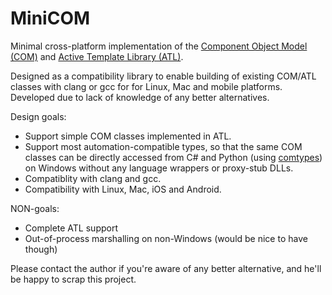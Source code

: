 # MiniCOM
Minimal cross-platform implementation of the [Component Object Model (COM)](https://docs.microsoft.com/en-us/windows/win32/com/the-component-object-model) and [Active Template Library (ATL)](https://docs.microsoft.com/en-us/cpp/atl/atl-com-desktop-components).

Designed as a compatibility library to enable building of existing COM/ATL classes with clang or gcc for for Linux, Mac and mobile platforms. Developed due to lack of knowledge of any better alternatives.

Design goals:
* Support simple COM classes implemented in ATL.
* Support most automation-compatible types, so that the same COM classes can be directly accessed from C# and Python (using [comtypes](https://pythonhosted.org/comtypes/)) on Windows without any language wrappers or proxy-stub DLLs.
* Compatiblity with clang and gcc.
* Compatibility with Linux, Mac, iOS and Android.

NON-goals:
* Complete ATL support
* Out-of-process marshalling on non-Windows (would be nice to have though)

Please contact the author if you're aware of any better alternative, and he'll be happy to scrap this project.
